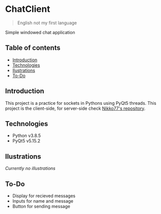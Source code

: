 # ChatClient
> English not my first language

Simple windowed chat application

## Table of contents
- [Introduction](#introduction)
- [Technologies](#technologies)
- [Ilustrations](#ilustrations)
- [To-Do](#to-do)

## Introduction
This project is a practice for sockets in Pythons using PyQt5 threads. This project is the client-side, for server-side check [Nikko77's repository](https://www.youtube.com/watch?v=D5xX6nRWDko).

## Technologies
- Python v3.8.5
- PyQt5 v5.15.2

## Ilustrations
*Currently no illustrations*

## To-Do
- Display for recieved messages
- Inputs for name and message
- Button for sending message